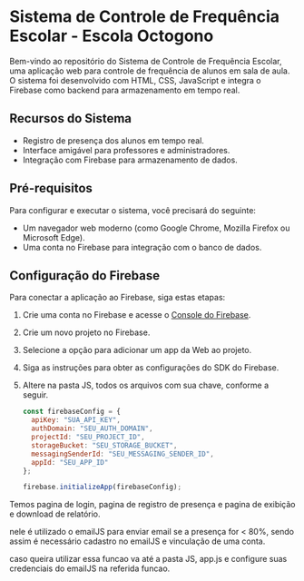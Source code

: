 # Sistema de Controle de Frequência Escolar - Escola Octogono

Bem-vindo ao repositório do Sistema de Controle de Frequência Escolar, uma aplicação web para controle de frequência de alunos em sala de aula. O sistema foi desenvolvido com HTML, CSS, JavaScript e integra o Firebase como backend para armazenamento em tempo real.

## Recursos do Sistema
- Registro de presença dos alunos em tempo real.
- Interface amigável para professores e administradores.
- Integração com Firebase para armazenamento de dados.

## Pré-requisitos
Para configurar e executar o sistema, você precisará do seguinte:
- Um navegador web moderno (como Google Chrome, Mozilla Firefox ou Microsoft Edge).
- Uma conta no Firebase para integração com o banco de dados.

## Configuração do Firebase
Para conectar a aplicação ao Firebase, siga estas etapas:

1. Crie uma conta no Firebase e acesse o [Console do Firebase](https://console.firebase.google.com/).
2. Crie um novo projeto no Firebase.
3. Selecione a opção para adicionar um app da Web ao projeto.
4. Siga as instruções para obter as configurações do SDK do Firebase.
5. Altere na pasta JS, todos os arquivos com sua chave, conforme a seguir.

   ```javascript
   const firebaseConfig = {
     apiKey: "SUA_API_KEY",
     authDomain: "SEU_AUTH_DOMAIN",
     projectId: "SEU_PROJECT_ID",
     storageBucket: "SEU_STORAGE_BUCKET",
     messagingSenderId: "SEU_MESSAGING_SENDER_ID",
     appId: "SEU_APP_ID"
   };

   firebase.initializeApp(firebaseConfig);


Temos pagina de login, pagina de registro de presença e pagina de exibição e download de relatório. 

nele é utilizado o emailJS para enviar email se a presença for < 80%, sendo assim é necessário cadastro no emailJS e vinculação de uma conta. 

caso queira utilizar essa funcao va até a pasta JS, app.js e configure suas credenciais do emailJS na referida funcao. 

